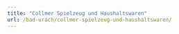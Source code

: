 ```yaml
---
title: "Collmer Spielzeug und Haushaltswaren"
url: /bad-urach/collmer-spielzeug-und-haushaltswaren/
---
```

